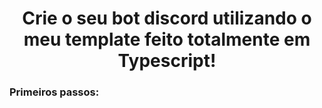 <p>
  <div align="center">
    <h1> Crie o seu bot discord utilizando o meu template feito totalmente em Typescript! </h1>
    </div>
</p>

<!-- Passos a se seguir -->

<p>
  <div align="left">
    <h3> Primeiros passos: </h3>
  </div>
</p>
